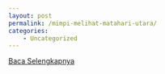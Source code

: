 ```yaml
---
layout: post
permalink: /mimpi-melihat-matahari-utara/
categories:
    - Uncategorized
---
```


[Baca Selengkapnya](/03)